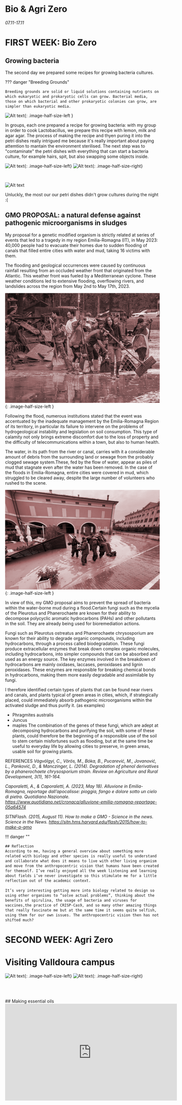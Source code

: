 # Bio & Agri Zero

*07.11-17.11*

# FIRST WEEK: Bio Zero




## Growing bacteria 
The second day we prepared some recipes for growing bacteria cultures.

??? danger "Breeding Grounds"

    Breeding grounds are solid or liquid solutions containing nutrients on which eukaryotic and prokaryotic cells can grow. Bacterial media, those on which bacterial and other prokaryotic colonies can grow, are simpler than eukaryotic media.

![Alt text](../images/2cdc03d7-ad52-4582-be9f-0c61bd5c92bf.gif){: .image-half-size-left }

In groups, each one prepared a recipe for growing bacteria: with my group in order to cook Lactobacillus, we prepare this recipe with lemon, milk and agar agar. The process of making the  recipe and thyen puring it into the petri dishes really intrigued me because it's really important about paying attemtion to mantain the environment sterilised.
The next step was to "contaminate" the petri dishes with everything that can start a bacteria culture, for example hairs, spit, but also swapping some objects inside.

![Alt text](../images/IMG_2808.png){: .image-half-size-left}
![Alt text](../images/IMG_2838.png){: .image-half-size-right}

<br>

![Alt text](../images/IMG_2798.gif)

Unluckly, the most our our petri dishes didn't grow cultures during the night :(

## GMO PROPOSAL: a natural defense against pathogenic microorganisms in sludges

My proposal for a genetic modified organism is strictly related at series of events that led to a tragedy in my region Emilia-Romagna (IT), in May 2023: 40,000 people had to evacuate their homes due to sudden flooding of canals that filled entire cities with water and mud, taking 16 victims with them.

The flooding and geological occurrences were caused by continuous rainfall resulting from an occluded weather front that originated from the Atlantic. This weather front was fueled by a Mediterranean cyclone. These weather conditions led to extensive flooding, overflowing rivers, and landslides across the region from May 2nd to May 17th, 2023.


![Alt text](../images/alluvione_emilia_romagna_33_fg.png){: .image-half-size-left }

Following the flood, numerous institutions stated that the event was accentuated by the inadequate management by the Emilia-Romagna Region of its territory, in particular its failure to intervene on the problems of hydrogeological instability and legislation on soil consumption.
This type of calamity not only brings extreme discomfort due to the loss of property and the difficulty of telecommunications within a town, but also to human health.

The water, in its path from the river or canal, carries with it a considerable amount of debris from the surrounding land or sewage from the probably clogged sewage system.These, fed by the flow of water, appear as piles of mud that stagnate even after the water has been removed. In the case of the floods in Emilia-Romagna, entire cities were covered in mud, which struggled to be cleared away, despite the large number of volunteers who rushed to the scene.

![Alt text](../images/maggio2023_castel-maggiore-localita-castello.png){: .image-half-size-left }


In view of this, my GMO proposal aims to prevent the spread of bacteria within the water-borne mud during a flood.Certain fungi such as the mycelia of the Pleurotus and Phanerochaete are known for their ability to decompose polycyclic aromatic hydrocarbons (PAHs) and other pollutants in the soil. They are already being used for bioremediation actions.

Fungi such as Pleurotus ostreatus and Phanerochaete chrysosporium are known for their ability to degrade organic compounds, including hydrocarbons, through a process called biodegradation. These fungi produce extracellular enzymes that break down complex organic molecules, including hydrocarbons, into simpler compounds that can be absorbed and used as an energy source.
The key enzymes involved in the breakdown of hydrocarbons are mainly oxidases, laccases, peroxidases and lignin peroxidases. These enzymes are responsible for breaking chemical bonds in hydrocarbons, making them more easily degradable and assimilable by fungi.

I therefore identified certain types of plants that can be found near rivers and canals, and plants typical of green areas in cities, which, if strategically placed, could immediately absorb pathogenic microorganisms within the activated sludge and thus purify it. (as examples)
- Phragmites australis
- Juncus
- maples
The combination of the genes of these fungi, which are adept at decomposing hydrocarbons and purifying the soil, with some of these plants, could therefore be the beginning of a responsible use of the soil to stem certain misfortunes such as flooding, but at the same time be useful to everyday life by allowing cities to preserve, in green areas, usable soil for growing plants.




REFERENCES
*Vágvölgyi, C., Vörös, M., Bóka, B., Pucarević, M., Jovanović, L., Panković, D., & Manczinger, L. (2014). Degradation of phenol derivatives by a phanerochaete chrysosporium strain. Review on Agriculture and Rural Development, 3(1), 161-164.*

*Caporaletti, A., & Caporaletti, A. (2023, May 18). Alluvione in Emilia-Romagna, reportage dall’apocalisse: pioggia, fango e dolore sotto un cielo di pietra. Quotidiano Nazionale. https://www.quotidiano.net/cronaca/alluvione-emilia-romagna-reportage-05a64574*

*SITNFlash. (2015, August 11). How to make a GMO - Science in the news. Science in the News. https://sitn.hms.harvard.edu/flash/2015/how-to-make-a-gmo*

!!! danger ""

    ## Reflection
    According to me, having a general overview about something more related with biology and other species is really useful to understand and collaborate what does it means to live with other living organism and move from the anthropocentric vision that humans have been created for themself. I’ve really enjoyed all the week listening and learning about fields i’ve never investigate so this stimulate me for a little reflection out of the academic context. 

    It’s very interesting getting more into biology related to design so using other organisms to “solve actual problems”, thinking about the benefits of spirulina, the usage of bacteria and viruses for vaccines,the practice of CRISP-Cas9, and so many other amazing things that really fascinate me but at the same time it seems quite selfish, using them for our own issues. The anthropocentric vision then has not shifted much?

# SECOND WEEK: Agri Zero


# Visiting Valldoura campus

![Alt text](../images/IMG_2972.png){: .image-half-size-left}
![Alt text](../images/IMG_2986.png){: .image-half-size-right}

<br>
<br>
<br>
## Making essential oils

<iframe width="560" height="315" src="https://www.youtube.com/embed/1yX_C6PKxl8?si=UAU-9f7q19j3_z2l" title="YouTube video player" frameborder="0" allow="accelerometer; autoplay; clipboard-write; encrypted-media; gyroscope; picture-in-picture; web-share" allowfullscreen></iframe>